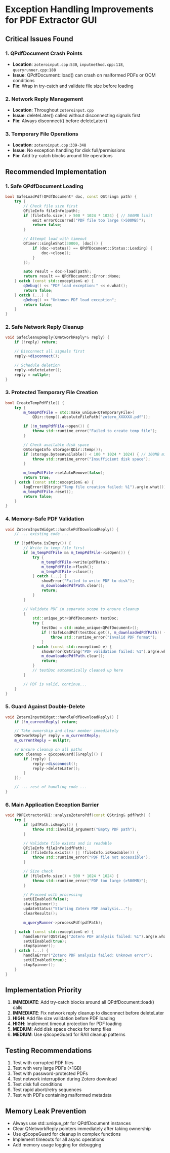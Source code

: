 # Exception Handling Improvements for PDF Extractor GUI

## Critical Issues Found

### 1. QPdfDocument Crash Points
- **Location**: `zoteroinput.cpp:530`, `inputmethod.cpp:118`, `queryrunner.cpp:188`
- **Issue**: QPdfDocument::load() can crash on malformed PDFs or OOM conditions
- **Fix**: Wrap in try-catch and validate file size before loading

### 2. Network Reply Management
- **Location**: Throughout `zoteroinput.cpp`
- **Issue**: deleteLater() called without disconnecting signals first
- **Fix**: Always disconnect() before deleteLater()

### 3. Temporary File Operations
- **Location**: `zoteroinput.cpp:339-348`
- **Issue**: No exception handling for disk full/permissions
- **Fix**: Add try-catch blocks around file operations

## Recommended Implementation

### 1. Safe QPdfDocument Loading
```cpp
bool SafeLoadPdf(QPdfDocument* doc, const QString& path) {
    try {
        // Check file size first
        QFileInfo fileInfo(path);
        if (fileInfo.size() > 500 * 1024 * 1024) { // 500MB limit
            emit errorOccurred("PDF file too large (>500MB)");
            return false;
        }

        // Attempt load with timeout
        QTimer::singleShot(30000, [doc]() {
            if (doc->status() == QPdfDocument::Status::Loading) {
                doc->close();
            }
        });

        auto result = doc->load(path);
        return result == QPdfDocument::Error::None;
    } catch (const std::exception& e) {
        qDebug() << "PDF load exception:" << e.what();
        return false;
    } catch (...) {
        qDebug() << "Unknown PDF load exception";
        return false;
    }
}
```

### 2. Safe Network Reply Cleanup
```cpp
void SafeCleanupReply(QNetworkReply*& reply) {
    if (!reply) return;

    // Disconnect all signals first
    reply->disconnect();

    // Schedule deletion
    reply->deleteLater();
    reply = nullptr;
}
```

### 3. Protected Temporary File Creation
```cpp
bool CreateTempPdfFile() {
    try {
        m_tempPdfFile = std::make_unique<QTemporaryFile>(
            QDir::temp().absoluteFilePath("zotero_XXXXXX.pdf"));

        if (!m_tempPdfFile->open()) {
            throw std::runtime_error("Failed to create temp file");
        }

        // Check available disk space
        QStorageInfo storage(QDir::temp());
        if (storage.bytesAvailable() < 100 * 1024 * 1024) { // 100MB min
            throw std::runtime_error("Insufficient disk space");
        }

        m_tempPdfFile->setAutoRemove(false);
        return true;
    } catch (const std::exception& e) {
        logError(QString("Temp file creation failed: %1").arg(e.what()));
        m_tempPdfFile.reset();
        return false;
    }
}
```

### 4. Memory-Safe PDF Validation
```cpp
void ZoteroInputWidget::handlePdfDownloadReply() {
    // ... existing code ...

    if (!pdfData.isEmpty()) {
        // Write to temp file first
        if (m_tempPdfFile && m_tempPdfFile->isOpen()) {
            try {
                m_tempPdfFile->write(pdfData);
                m_tempPdfFile->flush();
                m_tempPdfFile->close();
            } catch (...) {
                showError("Failed to write PDF to disk");
                m_downloadedPdfPath.clear();
                return;
            }
        }

        // Validate PDF in separate scope to ensure cleanup
        {
            std::unique_ptr<QPdfDocument> testDoc;
            try {
                testDoc = std::make_unique<QPdfDocument>();
                if (!SafeLoadPdf(testDoc.get(), m_downloadedPdfPath)) {
                    throw std::runtime_error("Invalid PDF format");
                }
            } catch (const std::exception& e) {
                showError(QString("PDF validation failed: %1").arg(e.what()));
                m_downloadedPdfPath.clear();
                return;
            }
            // testDoc automatically cleaned up here
        }

        // PDF is valid, continue...
    }
}
```

### 5. Guard Against Double-Delete
```cpp
void ZoteroInputWidget::handlePdfDownloadReply() {
    if (!m_currentReply) return;

    // Take ownership and clear member immediately
    QNetworkReply* reply = m_currentReply;
    m_currentReply = nullptr;

    // Ensure cleanup on all paths
    auto cleanup = qScopeGuard([&reply]() {
        if (reply) {
            reply->disconnect();
            reply->deleteLater();
        }
    });

    // ... rest of handling code ...
}
```

### 6. Main Application Exception Barrier
```cpp
void PDFExtractorGUI::analyzeZoteroPdf(const QString& pdfPath) {
    try {
        if (pdfPath.isEmpty()) {
            throw std::invalid_argument("Empty PDF path");
        }

        // Validate file exists and is readable
        QFileInfo fileInfo(pdfPath);
        if (!fileInfo.exists() || !fileInfo.isReadable()) {
            throw std::runtime_error("PDF file not accessible");
        }

        // Size check
        if (fileInfo.size() > 500 * 1024 * 1024) {
            throw std::runtime_error("PDF too large (>500MB)");
        }

        // Proceed with processing
        setUIEnabled(false);
        startSpinner();
        updateStatus("Starting Zotero PDF analysis...");
        clearResults();

        m_queryRunner->processPdf(pdfPath);

    } catch (const std::exception& e) {
        handleError(QString("Zotero PDF analysis failed: %1").arg(e.what()));
        setUIEnabled(true);
        stopSpinner();
    } catch (...) {
        handleError("Zotero PDF analysis failed: Unknown error");
        setUIEnabled(true);
        stopSpinner();
    }
}
```

## Implementation Priority

1. **IMMEDIATE**: Add try-catch blocks around all QPdfDocument::load() calls
2. **IMMEDIATE**: Fix network reply cleanup to disconnect before deleteLater
3. **HIGH**: Add file size validation before PDF loading
4. **HIGH**: Implement timeout protection for PDF loading
5. **MEDIUM**: Add disk space checks for temp files
6. **MEDIUM**: Use qScopeGuard for RAII cleanup patterns

## Testing Recommendations

1. Test with corrupted PDF files
2. Test with very large PDFs (>1GB)
3. Test with password-protected PDFs
4. Test network interruption during Zotero download
5. Test disk full conditions
6. Test rapid abort/retry sequences
7. Test with PDFs containing malformed metadata

## Memory Leak Prevention

- Always use std::unique_ptr for QPdfDocument instances
- Clear QNetworkReply pointers immediately after taking ownership
- Use qScopeGuard for cleanup in complex functions
- Implement timeouts for all async operations
- Add memory usage logging for debugging